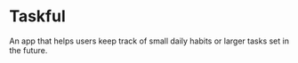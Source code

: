 # Taskful

An app that helps users keep track of small daily habits or larger tasks 
set in the future.
